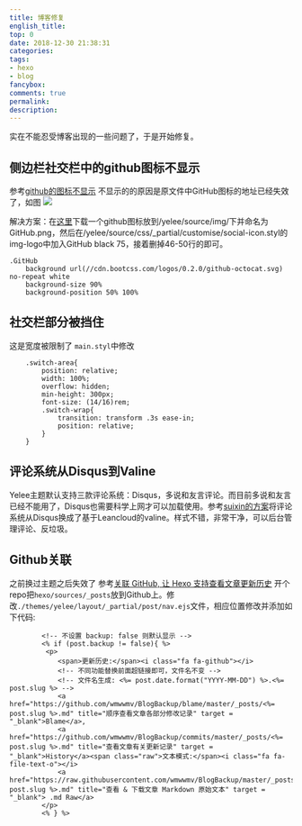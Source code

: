 ```yaml
---
title: 博客修复
english_title:
top: 0
date: 2018-12-30 21:38:31
categories: 
tags: 
- hexo
- blog
fancybox:
comments: true
permalink:
description:
---
```

实在不能忍受博客出现的一些问题了，于是开始修复。
## 侧边栏社交栏中的github图标不显示
参考[github的图标不显示](https://github.com/MOxFIVE/yelee/issues/27)
不显示的的原因是原文件中GitHub图标的地址已经失效了，如图
![](https://images.liangs.me/bitcron/Diary/2018/_image/ab545381d6ee0c017c29acc485d84b70_006tNc79ly1fvn0lg3z4oj30ya04qdgr.jpg)
<!--more-->
解决方案：在[这里](http://www.iconfont.cn/)下载一个github图标放到/yelee/source/img/下并命名为GitHub.png，然后在/yelee/source/css/_partial/customise/social-icon.styl的img-logo中加入GitHub black 75，接着删掉46-50行的即可。
```
.GitHub
    background url(//cdn.bootcss.com/logos/0.2.0/github-octocat.svg) no-repeat white
    background-size 90%
    background-position 50% 100%
```
## 社交栏部分被挡住
这是宽度被限制了
`main.styl`中修改
```
    .switch-area{
        position: relative;
        width: 100%;
        overflow: hidden;
        min-height: 300px;
        font-size: (14/16)rem;
        .switch-wrap{
            transition: transform .3s ease-in;
            position: relative;
        }
    }
```
## 评论系统从Disqus到Valine
Yelee主题默认支持三款评论系统：Disqus，多说和友言评论。而目前多说和友言已经不能用了，Disqus也需要科学上网才可以加载使用。参考[suixin的方案](https://suixinblog.cn/2018/09/valine.html)将评论系统从Disqus换成了基于Leancloud的valine。样式不错，非常干净，可以后台管理评论、反垃圾。
## Github关联
之前换过主题之后失效了
参考[关联 GitHub, 让 Hexo 支持查看文章更新历史](http://moxfive.xyz/2016/01/10/hexo-post-version-control/)
开个repo把`hexo/sources/_posts`放到Github上。修改`./themes/yelee/layout/_partial/post/nav.ejs`文件，相应位置修改并添加如下代码:
```
        <!-- 不设置 backup: false 则默认显示 -->
        <% if (post.backup != false){ %>
         <p>
            <span>更新历史:</span><i class="fa fa-github"></i>
            <!-- 不同功能替换前面超链接即可，文件名不变 -->
            <!-- 文件名生成: <%= post.date.format("YYYY-MM-DD") %>.<%= post.slug %> -->
            <a href="https://github.com/wmwwmv/BlogBackup/blame/master/_posts/<%= post.slug %>.md" title="顺序查看文章各部分修改记录" target = "_blank">Blame</a>,
            <a href="https://github.com/wmwwmv/BlogBackup/commits/master/_posts/<%= post.slug %>.md" title="查看文章有关更新记录" target = "_blank">History</a><span class="raw">文本模式:</span><i class="fa fa-file-text-o"></i>
            <a href="https://raw.githubusercontent.com/wmwwmv/BlogBackup/master/_posts/<%= post.slug %>.md" title="查看 & 下载文章 Markdown 原始文本" target = "_blank"> .md Raw</a>
        </p>
        <% } %>
```